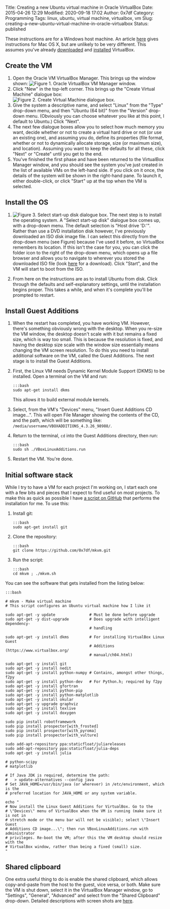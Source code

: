Title: Creating a new Ubuntu virtual machine in Oracle VirtualBox
Date: 2015-04-26 12:29
Modified: 2020-09-18 17:02
Author: 0x7df
Category: Programming
Tags: linux, ubuntu, virtual machine, virtualbox, vm
Slug: creating-a-new-ubuntu-virtual-machine-in-oracle-virtualbox
Status: published

These instructions are for a Windows host machine. An article
[here](http://osxdaily.com/2012/03/27/install-run-ubuntu-linux-virtualbox/)
gives instructions for Mac OS X, but are unlikely to be very different. This
assumes you've already
[downloaded](https://www.virtualbox.org/wiki/Downloads) and
[installed](https://www.virtualbox.org/manual/ch02.html) VirtualBox.

Create the VM
-------------

1.  Open the Oracle VM VirtualBox Manager. This brings up the window shown:
    ![Figure 1. Oracle VirtualBox VM Manager window.]({static}images/01_oracle_virtualbox_manager.png?w=276)
2.  Click "New" in the top-left corner. This brings up the "Create Virtual
    Machine" dialogue box:
    ![Figure 2. Create Virtual Machine dialogue box.]({static}images/02_create_vm_dialogue.png?w=300)
3.  Give the system a descriptive name, and select "Linux" from the "Type"
    drop-down menu, and then "Ubuntu (64 bit)" from the "Version" drop-down
    menu. (Obviously you can choose whatever you like at this point, I default
    to Ubuntu.) Click "Next".
4.  The next few dialogue boxes allow you to select how much memory you want,
    decide whether or not to create a virtual hard drive or not (or use an
    existing one), and assuming you do, define its properties (file format,
    whether or not to dynamically allocate storage, size (or maximum size), and
    location). Assuming you want to keep the defaults for all these, click
    "Next" or "Create" until you get to the end.
5.  You've finished the first phase and have been returned to the VirtualBox
    Manager window, and you should see the system you've just created in the
    list of available VMs on the left-hand side. If you click on it once, the
    details of the system will be shown in the right-hand pane. To launch it,
    either double-click, or click "Start" up at the top when the VM is selected.

Install the OS
--------------

1.  ![Figure 3. Select start-up disk dialogue box.]({static}images/03_select_start-up_disk_dialogue.png?w=300)
    The next step is to install the operating system. A "Select start-up
    disk" dialogue box comes up, with a drop-down menu. The default
    selection is "Host drive 'D:'". Rather than use a DVD installation
    disk however, I've previously downloaded an ISO disk image file. I
    can select this directly from the drop-down menu (see Figure)
    because I've used it before, so VirtualBox remembers its location.
    If this isn't the case for you, you can click the folder icon to the
    right of the drop-down menu, which opens up a file browser and
    allows you to navigate to wherever you stored the downloaded ISO
    file (look [here](http://www.ubuntu.com/download/desktop) for a
    download). Click "Start", and the VM will start to boot from the
    ISO.

2.  From here on the instructions are as to install Ubuntu from disk.
    Click through the defaults and self-explanatory settings, until the
    installation begins proper. This takes a while, and when it's
    complete you'll be prompted to restart.

Install Guest Additions
-----------------------

1.  When the restart has completed, you have working VM. However,
    there's something obviously wrong with the desktop. When you re-size
    the VM window, the desktop doesn't scale with it but remains a fixed
    size, which is way too small. This is because the resolution is
    fixed, and having the desktop size scale with the window size
    essentially means changing the VM screen resolution. To do this you
    need to install additional software on the VM, called the Guest
    Additions. The next stage is to install the Guest Additions.
2.  First, the Linux VM needs Dynamic Kernel Module Support (DKMS) to be
    installed. Open a terminal on the VM and run:

        :::bash
        sudo apt-get install dkms

    This allows it to build external module kernels.

3.  Select, from the VM's "Devices" menu, "Insert Guest Additions CD
    image...". This will open File Manager showing the contents of the
    CD, and the path, which will be something like:
    `/media/username/VBOXADDITIONS_4.3.26_98988/`.
4.  Return to the terminal, `cd` into the Guest Additions directory, then run:

        :::bash
        sudo sh ./VBoxLinuxAdditions.run

5.  Restart the VM. You're done.

Initial software stack
----------------------

While I try to have a VM for each project I'm working on, I start each
one with a few bits and pieces that I expect to find useful on most
projects. To make this as quick as possible I have [a script on
GitHub](https://github.com/0x7df/mkvm) that performs the installation
for me. To use this:

1.  Install git:
        
        :::bash
        sudo apt-get install git

2.  Clone the repository:

        :::bash
        git clone https://github.com/0x7df/mkvm.git

3.  Run the script:

        :::bash
        cd mkvm ; ./mkvm.sh

You can see the software that gets installed from the listing below:

    :::bash
    
    # mkvm - Make virtual machine
    # This script configures an Ubuntu virtual machine how I like it
     
    sudo apt-get -y update               # Must be done before upgrade
    sudo apt-get -y dist-upgrade         # Does upgrade with intelligent dependency-
                                         # handling
     
    sudo apt-get -y install dkms         # For installing VirtualBox Linux Guest
                                         # Additions (https://www.virtualbox.org/
                                         # manual/ch04.html)
    
    sudo apt-get -y install git
    sudo apt-get -y install nedit
    sudo apt-get -y install python-numpy # Contains, amongst other things, f2py
    sudo apt-get -y install python-dev   # For Python.h; required by f2py
    sudo apt-get -y install gfortran
    sudo apt-get -y install python-pip
    sudo apt-get -y install python-matplotlib
    sudo apt-get -y install okular
    sudo apt-get -y upgrade graphviz
    sudo apt-get -y install texlive
    sudo apt-get -y install doxygen
    
    sudo pip install robotframework
    sudo pip install prospector[with_frosted]
    sudo pip install prospector[with_pyroma]
    sudo pip install prospector[with_vulture]
    
    sudo add-apt-repository ppa:staticfloat/juliareleases
    sudo add-apt-repository ppa:staticfloat/julia-deps
    sudo apt-get -y install julia
    
    # python-scipy
    # matplotlib
    
    # If Java JDK is required, determine the path:
    #   > update-alternatives --config java
    # Set JAVA_HOME=/usr/bin/java (or wherever) in /etc/environment, which is the
    # preferred location for JAVA_HOME or any system variable.
    
    echo "
    # Now install the Linux Guest Additions for VirtualBox. Go to the
    # \"Devices\" menu of VirtualBox when the VM is running (make sure it is not in
    # stretch mode or the menu bar will not be visible); select \"Insert Guest
    # Additions CD image...\"; then run VBoxLinuxAdditions.run with administrator
    # privileges. Re-boot the VM; after this the VM desktop should resize with the
    # VirtualBox window, rather than being a fixed (small) size.
    "

Shared clipboard
----------------

One extra useful thing to do is enable the shared clipboard, which
allows copy-and-paste from the host to the guest, vice versa, or both.
Make sure the VM is shut down, select it in the VirtualBox Manager
window, go to "Settings", "General", "Advanced" and select from the
"Shared Clipboard" drop-down. Detailed descriptions with screen shots
are
[here](http://www.howtogeek.com/187535/how-to-copy-and-paste-between-a-virtualbox-host-machine-and-a-guest-machine).


